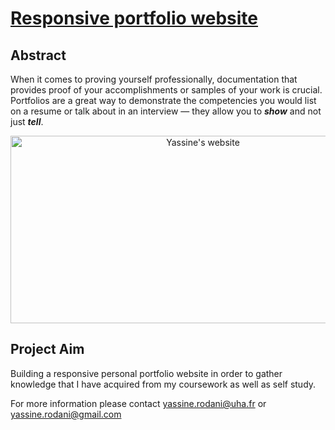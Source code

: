 # [Responsive portfolio website](yassine-rd.github.io/portfolio-website)

## Abstract

When it comes to proving yourself professionally, documentation that provides proof of your accomplishments or samples of your work is crucial. Portfolios are a great way to demonstrate the competencies you would list on a resume or talk about in an interview — they allow you to ***show*** and not just ***tell***.

<p align="center">
    <img src="https://github.com/yassine-rd/portfolio-website/blob/master/assets/img/website.png" width="600" height="300"  alt="Yassine's website"/>
</p>

## Project Aim

Building a responsive personal portfolio website in order to gather knowledge that I have acquired from my coursework as well as self study.

For more information please contact yassine.rodani@uha.fr or yassine.rodani@gmail.com
